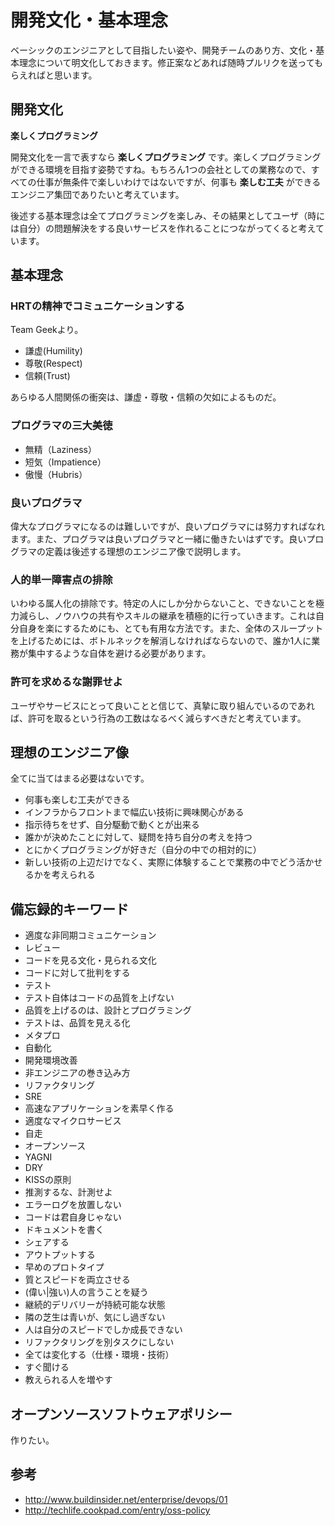 # 開発文化・基本理念

ベーシックのエンジニアとして目指したい姿や、開発チームのあり方、文化・基本理念について明文化しておきます。修正案などあれば随時プルリクを送ってもらえればと思います。

## 開発文化

**楽しくプログラミング**

開発文化を一言で表すなら **楽しくプログラミング** です。楽しくプログラミングができる環境を目指す姿勢ですね。もちろん1つの会社としての業務なので、すべての仕事が無条件で楽しいわけではないですが、何事も **楽しむ工夫** ができるエンジニア集団でありたいと考えています。

後述する基本理念は全てプログラミングを楽しみ、その結果としてユーザ（時には自分）の問題解決をする良いサービスを作れることにつながってくると考えています。

## 基本理念

### HRTの精神でコミュニケーションする

Team Geekより。

- 謙虚(Humility)
- 尊敬(Respect)
- 信頼(Trust)

あらゆる人間関係の衝突は、謙虚・尊敬・信頼の欠如によるものだ。

### プログラマの三大美徳

- 無精（Laziness）
- 短気（Impatience）
- 傲慢（Hubris）

### 良いプログラマ

偉大なプログラマになるのは難しいですが、良いプログラマには努力すればなれます。また、プログラマは良いプログラマと一緒に働きたいはずです。良いプログラマの定義は後述する理想のエンジニア像で説明します。

### 人的単一障害点の排除

いわゆる属人化の排除です。特定の人にしか分からないこと、できないことを極力減らし、ノウハウの共有やスキルの継承を積極的に行っていきます。これは自分自身を楽にするためにも、とても有用な方法です。また、全体のスループットを上げるためには、ボトルネックを解消しなければならないので、誰か1人に業務が集中するような自体を避ける必要があります。

### 許可を求めるな謝罪せよ

ユーザやサービスにとって良いことと信じて、真摯に取り組んでいるのであれば、許可を取るという行為の工数はなるべく減らすべきだと考えています。

## 理想のエンジニア像

全てに当てはまる必要はないです。

- 何事も楽しむ工夫ができる
- インフラからフロントまで幅広い技術に興味関心がある
- 指示待ちをせず、自分駆動で動くとが出来る
- 誰かが決めたことに対して、疑問を持ち自分の考えを持つ
- とにかくプログラミングが好きだ（自分の中での相対的に）
- 新しい技術の上辺だけでなく、実際に体験することで業務の中でどう活かせるかを考えられる

## 備忘録的キーワード

- 適度な非同期コミュニケーション
- レビュー
 - コードを見る文化・見られる文化
 - コードに対して批判をする
- テスト
 - テスト自体はコードの品質を上げない
 - 品質を上げるのは、設計とプログラミング
 - テストは、品質を見える化
- メタプロ
- 自動化
- 開発環境改善
- 非エンジニアの巻き込み方
- リファクタリング
- SRE
- 高速なアプリケーションを素早く作る
- 適度なマイクロサービス
- 自走  
- オープンソース
- YAGNI
- DRY
- KISSの原則
- 推測するな、計測せよ
- エラーログを放置しない
- コードは君自身じゃない
- ドキュメントを書く
- シェアする
- アウトプットする
- 早めのプロトタイプ
- 質とスピードを両立させる
- (偉い|強い)人の言うことを疑う
- 継続的デリバリーが持続可能な状態
- 隣の芝生は青いが、気にし過ぎない
- 人は自分のスピードでしか成長できない
- リファクタリングを別タスクにしない
- 全ては変化する（仕様・環境・技術）
- すぐ聞ける
- 教えられる人を増やす

## オープンソースソフトウェアポリシー

作りたい。

## 参考

- http://www.buildinsider.net/enterprise/devops/01
- http://techlife.cookpad.com/entry/oss-policy

